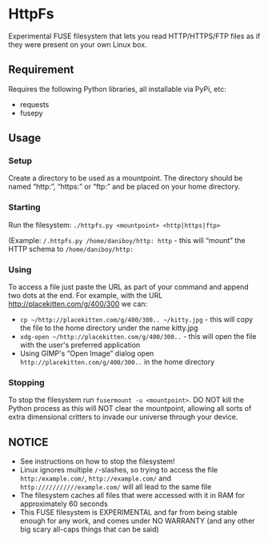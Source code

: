 HttpFs
======

Experimental FUSE filesystem that lets you read HTTP/HTTPS/FTP files as if they were present on your own Linux box.


Requirement
-----------

Requires the following Python libraries, all installable via PyPi, etc:
* requests
* fusepy

Usage
-----

### Setup

Create a directory to be used as a mountpoint. The directory should be named “http:”, “https:” or “ftp:” and be placed on your home directory.

### Starting

Run the filesystem: `./httpfs.py <mountpoint> <http|https|ftp>`

(Example: `/.httpfs.py /home/daniboy/http: http` - this will “mount” the HTTP schema to `/home/daniboy/http:`

### Using

To access a file just paste the URL as part of your command and append two dots at the end.
For example, with the URL http://placekitten.com/g/400/300 we can:
* `cp ~/http://placekitten.com/g/400/300.. ~/kitty.jpg` - this will copy the file to the home directory under the name kitty.jpg
* `xdg-open ~/http://placekitten.com/g/400/300..` - this will open the file with the user's preferred application
* Using GIMP's “Open Image” dialog open `http://placekitten.com/g/400/300..` in the home directory

### Stopping

To stop the filesystem run `fusermount -u <mountpoint>`. DO NOT kill the Python process as this will NOT clear the mountpoint, allowing all sorts of extra dimensional critters to invade our universe through your device.

NOTICE
------

* See instructions on how to stop the filesystem!
* Linux ignores multiple `/`-slashes, so trying to access the file `http:/example.com/`, `http://example.com/` and `http:///////////example.com/` will all lead to the same file
* The filesystem caches all files that were accessed with it in RAM for approximately 60 seconds
* This FUSE filesystem is EXPERIMENTAL and far from being stable enough for any work, and comes under NO WARRANTY (and any other big scary all-caps things that can be said)
